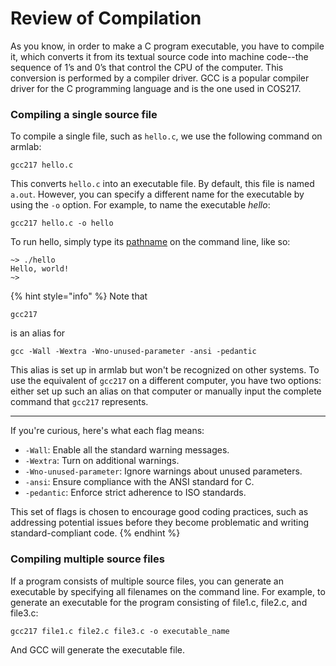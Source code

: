 # Review of Compilation

As you know, in order to make a C program executable, you have to compile it, which converts it from its textual source code into machine code--the sequence of 1’s and 0’s that control the CPU of the computer. This conversion is performed by a compiler driver. GCC is a popular compiler driver for the C programming language and is the one used in COS217.&#x20;

### Compiling a single source file

To compile a single file, such as `hello.c`, we use the following command on armlab:

```
gcc217 hello.c
```

This converts `hello.c` into an executable file. By default, this file is named `a.out`. However, you can specify a different name for the executable by using the `-o` option. For example, to name the executable _hello_:

```
gcc217 hello.c -o hello
```

To run hello, simply type its [pathname](../linux/filesystem/pathnames.md) on the command line, like so:&#x20;

```
~> ./hello
Hello, world!
~> 
```

{% hint style="info" %}
Note that

`gcc217`&#x20;

is an alias for&#x20;

`gcc -Wall -Wextra -Wno-unused-parameter -ansi -pedantic`

This alias is set up in armlab but won't be recognized on other systems. To use the equivalent of `gcc217` on a different computer, you have two options: either set up such an alias on that computer or manually input the complete command that `gcc217` represents.

***

If you're curious, here's what each flag means:

* `-Wall`: Enable all the standard warning messages.
* `-Wextra`: Turn on additional warnings.
* `-Wno-unused-parameter`: Ignore warnings about unused parameters.
* `-ansi`: Ensure compliance with the ANSI standard for C.
* `-pedantic`: Enforce strict adherence to ISO standards.

This set of flags is chosen to encourage good coding practices, such as addressing potential issues before they become problematic and writing standard-compliant code.&#x20;
{% endhint %}

### Compiling multiple source files

If a program consists of multiple source files, you can generate an executable by specifying all filenames on the command line. For example, to generate an executable for the program consisting of file1.c, file2.c, and file3.c:

```
gcc217 file1.c file2.c file3.c -o executable_name
```

And GCC will generate the executable file.&#x20;
